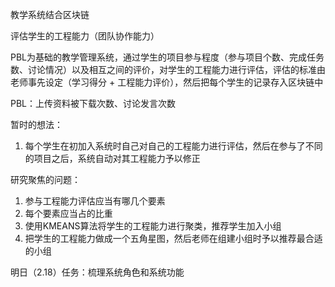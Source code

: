 教学系统结合区块链

评估学生的工程能力（团队协作能力）

PBL为基础的教学管理系统，通过学生的项目参与程度（参与项目个数、完成任务数、讨论情况）以及相互之间的评价，对学生的工程能力进行评估，评估的标准由老师事先设定（学习得分 + 工程能力评价），然后把每个学生的记录存入区块链中

PBL：上传资料被下载次数、讨论发言次数

暂时的想法：

1. 每个学生在初加入系统时自己对自己的工程能力进行评估，然后在参与了不同的项目之后，系统自动对其工程能力予以修正

研究聚焦的问题：

1. 参与工程能力评估应当有哪几个要素
2. 每个要素应当占的比重
3. 使用KMEANS算法将学生的工程能力进行聚类，推荐学生加入小组
4. 把学生的工程能力做成一个五角星图，然后老师在组建小组时予以推荐最合适的小组





明日（2.18）任务：梳理系统角色和系统功能